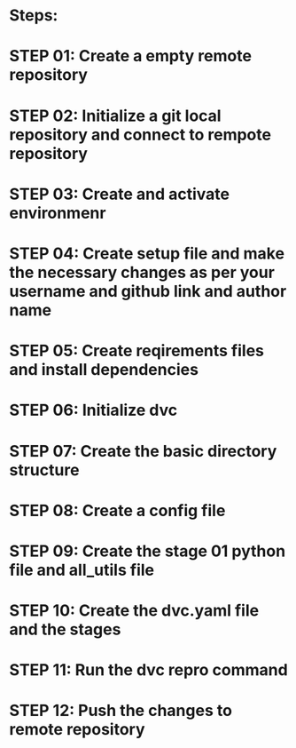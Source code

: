 # Steps:

# STEP 01: Create a empty remote repository

# STEP 02: Initialize a git local repository and connect to rempote repository

# STEP 03: Create and activate environmenr

# STEP 04: Create setup file and make the necessary changes as per your username and github link and author name

# STEP 05: Create reqirements files and install dependencies

# STEP 06: Initialize dvc

# STEP 07: Create the basic directory structure

# STEP 08: Create a config file

# STEP 09: Create the stage 01 python file and all_utils file

# STEP 10: Create the dvc.yaml file and the stages

# STEP 11: Run the dvc repro command

# STEP 12: Push the changes to remote repository
